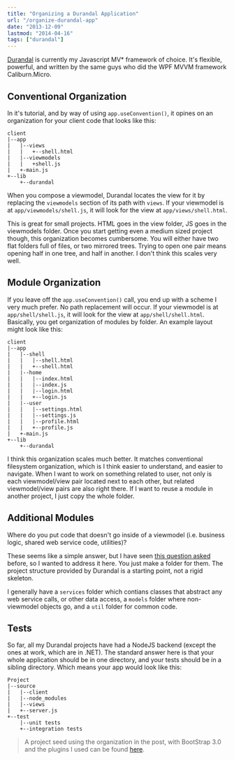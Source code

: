 ```yaml
---
title: "Organizing a Durandal Application"
url: "/organize-durandal-app"
date: "2013-12-09"
lastmod: "2014-04-16"
tags: ["durandal"]
---
```


[Durandal](http://durandaljs.com) is currently my Javascript MV* framework of choice. It's flexible, powerful, and written by the same guys who did the WPF MVVM framework Caliburn.Micro.

## Conventional Organization

In it's tutorial, and by way of using `app.useConvention()`, it opines on an organization for your client code that looks like this:

    client
    |--app
    |	|--views
    |	|	+--shell.html
    |	|--viewmodels
    |	|	+shell.js	
    |	+-main.js
    +--lib
    	+--durandal
    

When you compose a viewmodel, Durandal locates the view for it by replacing the `viewmodels` section of its path with `views`. If your viewmodel is at `app/viewmodels/shell.js`, it will look for the view at `app/views/shell.html`.

This is great for small projects. HTML goes in the view folder, JS goes in the viewmodels folder. Once you start getting even a medium sized project though, this organization becomes cumbersome. You will either have two flat folders full of files, or two mirrored trees. Trying to open one pair means opening half in one tree, and half in another. I don't think this scales very well.

## Module Organization

If you leave off the `app.useConvention()` call, you end up with a scheme I very much prefer. No path replacement will occur. If your viewmodel is at `app/shell/shell.js`, it will look for the view at `app/shell/shell.html`. Basically, you get organization of modules by folder. An example layout might look like this:

    client
    |--app
    |	|--shell
    |	|	|--shell.html
    |	|	+--shell.html
    |	|--home
    |	|	|--index.html
    |	|	|--index.js
    |	|	|--login.html
    |	|	+--login.js
    |	|--user
    |	|	|--settings.html
    |	|	|--settings.js
    |	|	|--profile.html
    |	|	+--profile.js
    |	+-main.js
    +--lib
    	+--durandal
    

I think this organization scales much better. It matches conventional filesystem organization, which is I think easier to understand, and easier to navigate. When I want to work on something related to user, not only is each viewmodel/view pair located next to each other, but related viewmodel/view pairs are also right there. If I want to reuse a module in another project, I just copy the whole folder.

## Additional Modules

Where do you put code that doesn't go inside of a viewmodel (i.e. business logic, shared web service code, utilities)?

These seems like a simple answer, but I have seen [this question asked](http://stackoverflow.com/questions/16547279/why-is-there-no-suggested-model-folder-in-a-durandal-app/16569553#16569553) before, so I wanted to address it here. You just make a folder for them. The project structure provided by Durandal is a starting point, not a rigid skeleton.

I generally have a `services` folder which contians classes that abstract any web service calls, or other data access, a `models` folder where non-viewmodel objects go, and a `util` folder for common code.

## Tests

So far, all my Durandal projects have had a NodeJS backend (except the ones at work, which are in .NET). The standard answer here is that your whole application should be in one directory, and your tests should be in a sibling directory. Which means your app would look like this:

    Project
    |--source
    |	|--client
    |	|--node_modules
    |	|--views
    |	+--server.js
    +--test
    	|--unit tests
        +--integration tests
    

> A project seed using the organization in the post, with BootStrap 3.0 and the plugins I used can be found [here](https://github.com/tyrsius/durandal-seed).
